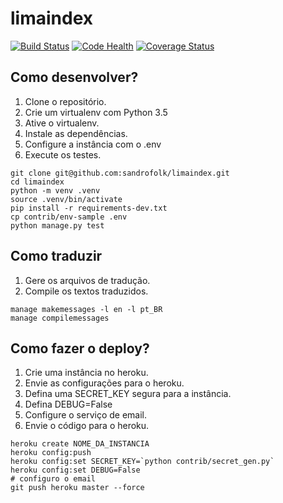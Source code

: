# limaindex

[![Build Status](https://travis-ci.org/sandrofolk/limaindex.svg?branch=master)](https://travis-ci.org/sandrofolk/limaindex)
[![Code Health](https://landscape.io/github/sandrofolk/limaindex/master/landscape.svg?style=flat)](https://landscape.io/github/sandrofolk/limaindex/master)
[![Coverage Status](https://coveralls.io/repos/github/sandrofolk/limaindex/badge.svg?branch=master)](https://coveralls.io/github/sandrofolk/limaindex?branch=master)

## Como desenvolver?

1. Clone o repositório.
2. Crie um virtualenv com Python 3.5
3. Ative o virtualenv.
4. Instale as dependências.
5. Configure a instância com o .env
6. Execute os testes.

```console
git clone git@github.com:sandrofolk/limaindex.git
cd limaindex
python -m venv .venv
source .venv/bin/activate
pip install -r requirements-dev.txt
cp contrib/env-sample .env
python manage.py test
```

## Como traduzir

1. Gere os arquivos de tradução.
2. Compile os textos traduzidos.

```console
manage makemessages -l en -l pt_BR
manage compilemessages
```

## Como fazer o deploy?

1. Crie uma instância no heroku.
2. Envie as configurações para o heroku.
3. Defina uma SECRET_KEY segura para a instância.
4. Defina DEBUG=False
5. Configure o serviço de email.
6. Envie o código para o heroku.

```console
heroku create NOME_DA_INSTANCIA
heroku config:push
heroku config:set SECRET_KEY=`python contrib/secret_gen.py`
heroku config:set DEBUG=False
# configuro o email
git push heroku master --force
```